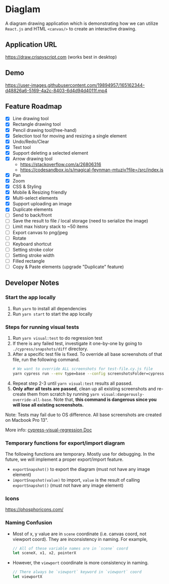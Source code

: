 # Diaglam

A diagram drawing application which is demonstrating how we can utilize `React.js` and HTML `<canvas/>` to create an interactive drawing.

## Application URL

https://draw.crispyscript.com (works best in desktop)

## Demo

https://user-images.githubusercontent.com/19894957/165162344-d48826a6-5169-4a2c-8403-6d4d94d4011f.mp4

## Feature Roadmap

- [x] Line drawing tool
- [x] Rectangle drawing tool
- [x] Pencil drawing tool(free-hand)
- [x] Selection tool for moving and resizing a single element
- [x] Undo/Redo/Clear
- [x] Text tool
- [x] Support deleting a selected element
- [x] Arrow drawing tool
  - https://stackoverflow.com/a/26806316
  - https://codesandbox.io/s/magical-feynman-mtuziv?file=/src/index.js
- [x] Pan
- [x] Zoom
- [x] CSS & Styling
- [x] Mobile & Resizing friendly
- [x] Multi-select elements
- [x] Support uploading an image
- [x] Duplicate elements
- [ ] Send to back/front
- [ ] Save the result to file / local storage (need to serialize the image)
- [ ] Limit max history stack to ~50 items
- [ ] Export canvas to png/jpeg
- [ ] Rotate
- [ ] Keyboard shortcut
- [ ] Setting stroke color
- [ ] Setting stroke width
- [ ] Filled rectangle
- [ ] Copy & Paste elements (upgrade "Duplicate" feature)

## Developer Notes

### Start the app locally

1. Run `yarn` to install all dependencies
2. Run `yarn start` to start the app locally

### Steps for running visual tests

1. Run `yarn visual:test` to do regression test
2. If there is any failed test, investigate it one-by-one by going to `./cypress/snapshots/diff` directory.
3. After a specific test file is fixed. To override all base screenshots of that file, run the following command.
   ```bash
   # We want to override ALL screenshots for test-file.cy.js file
   yarn cypress run --env type=base --config screenshotsFolder=cypress/snapshots/base,trashAssetsBeforeRuns=false --spec "cypress/e2e/test-file.cy.js"
   ```
4. Repeat step 2-3 until `yarn visual:test` results all passed.
5. **Only after all tests are passed**, clean up all existing screenshots and re-create them from scratch by running `yarn visual:dangerously-override-all-base`. Note that, **this command is dangerous since you will lose all existing screenshots.**

Note: Tests may fail due to OS difference. All base screenshots are created on Macbook Pro 13".

More info: [cypress-visual-regression Doc](https://github.com/mjhea0/cypress-visual-regression)

### Temporary functions for export/import diagram

The following functions are temporary. Mostly use for debugging. In the future, we will implement a proper export/import feature.

- `exportSnapshot()` to export the diagram (must not have any image element)
- `importSnapshot(value)` to import, `value` is the result of calling `exportSnapshot()` (must not have any image element)

### Icons

https://phosphoricons.com/

### Naming Confusion

- Most of x, y value are in `scene` coordinate (i.e. canvas coord, not viewport coord). They are inconsistency in naming. For example,
  ```js
  // All of these variable names are in `scene` coord
  let sceneX, x1, x2, pointerX
  ```
- However, the `viewport` coordinate is more consistency in naming.
  ```js
  // There always be `viewport` keyword in `viewport` coord
  let viewportX
  ```

